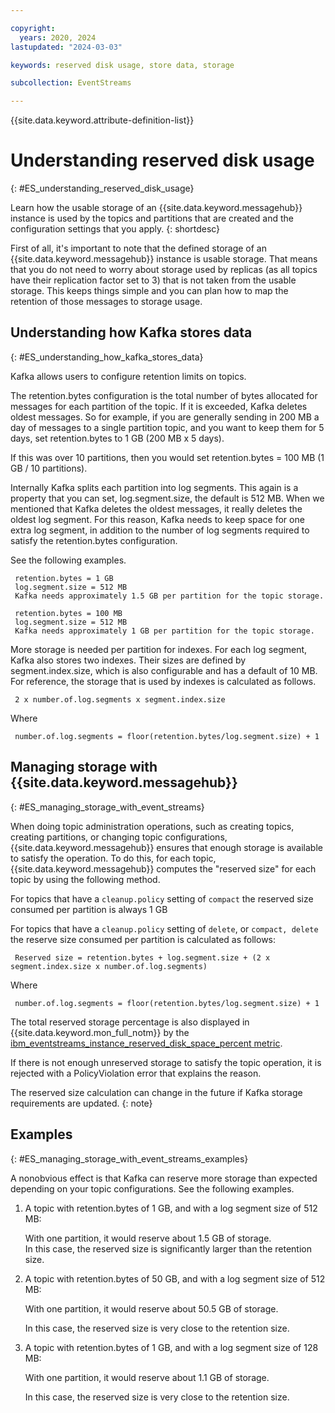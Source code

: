 ```yaml
---

copyright:
  years: 2020, 2024
lastupdated: "2024-03-03"

keywords: reserved disk usage, store data, storage

subcollection: EventStreams

---
```


{{site.data.keyword.attribute-definition-list}}

# Understanding reserved disk usage
{: #ES_understanding_reserved_disk_usage}

Learn how the usable storage of an {{site.data.keyword.messagehub}} instance is used by the topics and partitions that are created and the configuration settings that you apply.
{: shortdesc}

First of all, it's important to note that the defined storage of an {{site.data.keyword.messagehub}} instance is usable storage. That means that you do not need to worry about storage used by replicas (as all topics have their replication factor set to 3) that is not taken from the usable storage. This keeps things simple and you can plan how to map the retention 
of those messages to storage usage.

## Understanding how Kafka stores data
{: #ES_understanding_how_kafka_stores_data}

Kafka allows users to configure retention limits on topics.

The retention.bytes configuration is the total number of bytes allocated for messages for each partition of the topic. If it is exceeded, Kafka deletes oldest messages. So for example, if you are generally sending in 200 MB a day of messages to a single partition topic, and you want to keep them for 5 days, set retention.bytes to 1 GB (200 MB x 5 days). 

If this was over 10 partitions, then you would set retention.bytes = 100 MB (1 GB / 10 partitions).

Internally Kafka splits each partition into log segments. This again is a property that you can set, log.segment.size, the default is 512 MB. When we mentioned that Kafka deletes the oldest messages, it really deletes the oldest log segment. For this reason, Kafka needs to keep space for one extra log segment, in addition to the number of log segments required to satisfy the retention.bytes configuration.

See the following examples.

     retention.bytes = 1 GB
     log.segment.size = 512 MB
     Kafka needs approximately 1.5 GB per partition for the topic storage.

     retention.bytes = 100 MB
     log.segment.size = 512 MB
     Kafka needs approximately 1 GB per partition for the topic storage.

More storage is needed per partition for indexes. For each log segment, Kafka also stores two indexes. Their sizes are defined by segment.index.size, which is also configurable and has a default of 10 MB. For reference, the storage that is used by indexes is calculated as follows.

     2 x number.of.log.segments x segment.index.size

Where 

     number.of.log.segments = floor(retention.bytes/log.segment.size) + 1
     
## Managing storage with {{site.data.keyword.messagehub}}
{: #ES_managing_storage_with_event_streams}     

When doing topic administration operations, such as creating topics, creating partitions, or changing topic configurations, {{site.data.keyword.messagehub}} ensures that enough storage is available to satisfy the operation. To do this, for each topic, {{site.data.keyword.messagehub}} computes the "reserved size" for each topic by using the following method.

For topics that have a `cleanup.policy` setting of `compact` the reserved size consumed per partition is always 1 GB

For topics that have a `cleanup.policy` setting of `delete`, or `compact, delete` the reserve size consumed per partition is calculated as follows:

     Reserved size = retention.bytes + log.segment.size + (2 x segment.index.size x number.of.log.segments)

Where 

     number.of.log.segments = floor(retention.bytes/log.segment.size) + 1


The total reserved storage percentage is also displayed in {{site.data.keyword.mon_full_notm}} by the [ibm_eventstreams_instance_reserved_disk_space_percent metric](/docs/EventStreams?topic=EventStreams-metrics#ibm_eventstreams_instance_reserved_disk_space_percent).

If there is not enough unreserved storage to satisfy the topic operation, it is rejected with a PolicyViolation error that explains the reason.

The reserved size calculation can change in the future if Kafka storage requirements are updated.
{: note}  

## Examples
{: #ES_managing_storage_with_event_streams_examples}  

A nonobvious effect is that Kafka can reserve more storage than expected depending on your topic configurations. See the following examples.

1. A topic with retention.bytes of 1 GB, and with a log segment size of 512 MB:

    With one partition, it would reserve about 1.5 GB of storage.
   
    In this case, the reserved size is significantly larger than the retention size.

2. A topic with retention.bytes of 50 GB, and with a log segment size of 512 MB:

    With one partition, it would reserve about 50.5 GB of storage.
    
    In this case, the reserved size is very close to the retention size.

3. A topic with retention.bytes of 1 GB, and with a log segment size of 128 MB:

    With one partition, it would reserve about 1.1 GB of storage.
    
    In this case, the reserved size is very close to the retention size.
